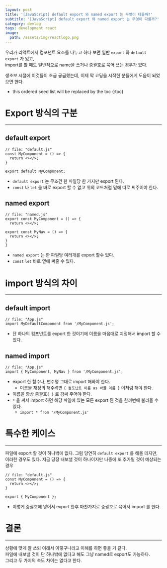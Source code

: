 ```yaml
---
layout: post
title: '[JavaScript] default export 와 named export 는 무엇이 다를까?'
subtitle: '[JavaScript] default export 와 named export 는 무엇이 다를까?'
category: devlog
tags: development react
image:
  path: /assets/img/reactlogo.png
---
```


우리가 리액트에서 컴포넌트 요소를 나누고 하다 보면 일반 `export` 와 `default export` 가 있고,  
import를 할 때도 일반적으로 name을 쓰거나 중괄호로 묶어 쓰는 경우가 있다.  

생초보 시절에 이것들이 조금 궁금했는데, 이제 막 코딩을 시작한 분들에게 도움이 되었으면 한다.  

<!-- more -->

* this ordered seed list will be replaced by the toc
{:toc}  

# Export 방식의 구분  
---  

## default export  
```react
// file: "default.js"
const MyComponent = () => {
  return <></>;
}

export default MyComponent;
```  

* `default export` 는 무조건 한 파일당 한 가지만 export 된다.  
* `const` 나 `let` 을 바로 export 할 수 없고 위의 코드처럼 밑에 따로 써주어야 한다.  

## named export  
```react
// file: "named.js"
export const MyComponent = () => {
  return <></>;

export const MyNav = () => {
  return <></>;
}
}
```  

* `named export` 는 한 파일당 여러개를 export 할수 있다.
* `const` `let` 바로 옆에 써줄 수 있다.

# import 방식의 차이  
---  

## default import  
```react
// file: "App.js"
import MyDefaultComponent from '/MyComponent.js';
```  

* 단 하나의 컴포넌트를 export 한 것이기에 이름을 마음대로 지정해서 import 할 수 있다.  

## named import  
```react
// file: "App.js"
import { MyComponent, MyNav } from '/MyComponent.js';
```  

* export 한 함수나, 변수명 그대로 import 해와야 한다.  
  * 이름을 재정의 해주려면 `{ 컴포넌트 이름 as 바꿀 이름 }` 이처럼 해야 한다.  
* 이름을 항상 중괄호`{ }` 로 감싸 주어야 한다.  
* `*` 을 써서 import 하면 해당 파일에 있는 모든 export 된 것을 한꺼번에 불러올 수 있다.  
  * `import * from '/MyComponent.js'`  

# 특수한 케이스  
---  

파일에 export 할 것이 하나밖에 없다. 그럼 당연히 `default export` 를 해올 테지만,  
이러한 경우도 있다. 지금 당장 내보낼 것이 하나이지만 나중에 또 추가될 것이 예상되는 경우  

```react
// file: "default.js"
const MyComponent = () => {
  return <></>;
}

export { MyComponent };
```  

* 이렇게 중괄호에 넣어서 export 한후 마찬가지로 중괄호로 묶어서 import 를 한다.  

# 결론  
---  
상황에 맞게 잘 쓰되 이래서 이렇구나라고 이해를 하면 좋을 거 같다.  
파일에 내보낼 것이 단 하나밖에 없다고 해도 그냥 named로 export도 가능하다.  
그리고 두 가지의 속도 차이는 없다고 한다.  